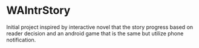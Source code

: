 # WAIntrStory
Initial project inspired by interactive novel that the story progress based on reader decision and an android game that is the same but utilize phone notification.
